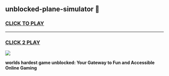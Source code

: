 
## unblocked-plane-simulator 👋
<h3>
<a href="https://premium.freeplayer.one?title=unblocked-plane-simulator&ref=14F">CLICK TO PLAY</a></h3>
<hr>

<h3>
<a href="https://premium.freeplayer.one?title=unblocked-plane-simulator&ref=14F">CLICK 2 PLAY</a>
  
</h3>

<a href="https://premium.freeplayer.one?title=unblocked-plane-simulator&ref=12F/"><img src="https://clearcache.store/games.png"></a>


**worlds hardest game unblocked: Your Gateway to Fun and Accessible Online Gaming**
